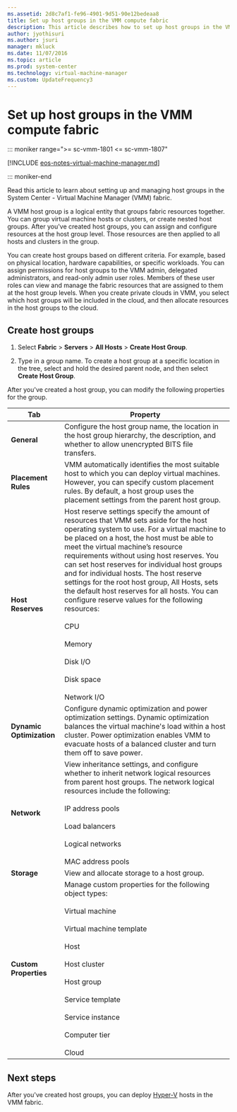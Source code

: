 ```yaml
---
ms.assetid: 2d8c7af1-fe96-4901-9d51-90e12bedeaa8
title: Set up host groups in the VMM compute fabric
description: This article describes how to set up host groups in the VMM fabric
author: jyothisuri
ms.author: jsuri
manager: mkluck
ms.date: 11/07/2016
ms.topic: article
ms.prod: system-center
ms.technology: virtual-machine-manager
ms.custom: UpdateFrequency3
---
```


# Set up host groups in the VMM compute fabric

::: moniker range=">= sc-vmm-1801 <= sc-vmm-1807"

[!INCLUDE [eos-notes-virtual-machine-manager.md](../includes/eos-notes-virtual-machine-manager.md)]

::: moniker-end

Read this article to learn about setting up and managing host groups in the System Center - Virtual Machine Manager (VMM) fabric.

A VMM host group is a logical entity that groups fabric resources together. You can group virtual machine hosts or clusters, or create nested host groups. After you've created host groups, you can assign and configure resources at the host group level. Those resources are then applied to all hosts and clusters in the group.

You can create host groups based on different criteria. For example, based on physical location, hardware capabilities, or specific workloads. You can assign permissions for host groups to the VMM admin, delegated administrators, and read-only admin user roles. Members of these user roles can view and manage the fabric resources that are assigned to them at the host group levels. When you create private clouds in VMM, you select which host groups will be included in the cloud, and then allocate resources in the host groups to the cloud.

## Create host groups

1.  Select **Fabric** > **Servers** > **All Hosts** > **Create Host Group**.

2.  Type in a group name. To create a host group at a specific location in the tree, select and hold the desired parent node, and then select **Create Host Group**.

After you've created a host group, you can modify the following properties for the group.

**Tab** | **Property**
--- |---
**General** | Configure the host group name, the location in the host group hierarchy, the description, and whether to allow unencrypted BITS file transfers.
**Placement Rules** | VMM automatically identifies the most suitable host to which you can deploy virtual machines. However, you can specify custom placement rules. By default, a host group uses the placement settings from the parent host group.|
**Host Reserves** | Host reserve settings specify the amount of resources that VMM sets aside for the host operating system to use. For a virtual machine to be placed on a host, the host must be able to meet the virtual machine’s resource requirements without using host reserves. You can set host reserves for individual host groups and for individual hosts. The host reserve settings for the root host group, All Hosts, sets the default host reserves for all hosts. You can configure reserve values for the following resources:<br/><br/> CPU<br/><br/> Memory<br/><br/> Disk I/O<br/><br/> Disk space<br/><br/> Network I/O
**Dynamic Optimization** | Configure dynamic optimization and power optimization settings. Dynamic optimization balances the virtual machine's load within a host cluster. Power optimization enables VMM to evacuate hosts of a balanced cluster and turn them off to save power.
**Network** | View inheritance settings, and configure whether to inherit network logical resources from parent host groups. The network logical resources include the following:<br/><br/> IP address pools<br/><br/> Load balancers<br/><br/> Logical networks<br/><br/> MAC address pools
**Storage** | View and allocate storage to a host group.
**Custom Properties** |  Manage custom properties for the following object types:<br/><br/> Virtual machine<br/><br/> Virtual machine template<br/><br/> Host<br/><br/> Host cluster<br/><br/> Host group<br/><br/> Service template<br/><br/> Service instance<br/><br/> Computer tier<br/><br/> Cloud

## Next steps

After you've created host groups, you can deploy [Hyper-V](hyper-v-hosts.md) hosts in the VMM fabric.

